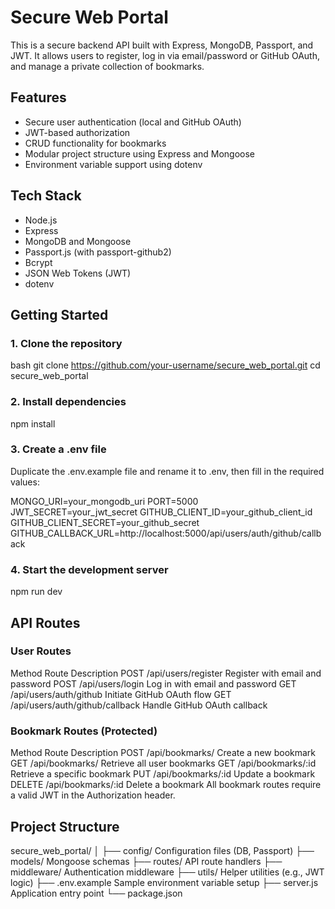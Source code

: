 # Secure Web Portal

This is a secure backend API built with Express, MongoDB, Passport, and JWT. It allows users to register, log in via email/password or GitHub OAuth, and manage a private collection of bookmarks.

## Features

- Secure user authentication (local and GitHub OAuth)
- JWT-based authorization
- CRUD functionality for bookmarks
- Modular project structure using Express and Mongoose
- Environment variable support using dotenv

## Tech Stack

- Node.js
- Express
- MongoDB and Mongoose
- Passport.js (with passport-github2)
- Bcrypt
- JSON Web Tokens (JWT)
- dotenv

## Getting Started

### 1. Clone the repository

bash
git clone https://github.com/your-username/secure_web_portal.git
cd secure_web_portal

### 2. Install dependencies
npm install

### 3. Create a .env file
Duplicate the .env.example file and rename it to .env, then fill in the required values:

MONGO_URI=your_mongodb_uri
PORT=5000
JWT_SECRET=your_jwt_secret
GITHUB_CLIENT_ID=your_github_client_id
GITHUB_CLIENT_SECRET=your_github_secret
GITHUB_CALLBACK_URL=http://localhost:5000/api/users/auth/github/callback

### 4. Start the development server
npm run dev

## API Routes

### User Routes
Method	Route	Description
POST	/api/users/register	Register with email and password
POST	/api/users/login	Log in with email and password
GET	/api/users/auth/github	Initiate GitHub OAuth flow
GET	/api/users/auth/github/callback	Handle GitHub OAuth callback

### Bookmark Routes (Protected)
Method	Route	Description
POST	/api/bookmarks/	Create a new bookmark
GET	/api/bookmarks/	Retrieve all user bookmarks
GET	/api/bookmarks/:id	Retrieve a specific bookmark
PUT	/api/bookmarks/:id	Update a bookmark
DELETE	/api/bookmarks/:id	Delete a bookmark
All bookmark routes require a valid JWT in the Authorization header.

## Project Structure

secure_web_portal/
│
├── config/                Configuration files (DB, Passport)
├── models/                Mongoose schemas
├── routes/                API route handlers
├── middleware/            Authentication middleware
├── utils/                 Helper utilities (e.g., JWT logic)
├── .env.example           Sample environment variable setup
├── server.js              Application entry point
└── package.json
